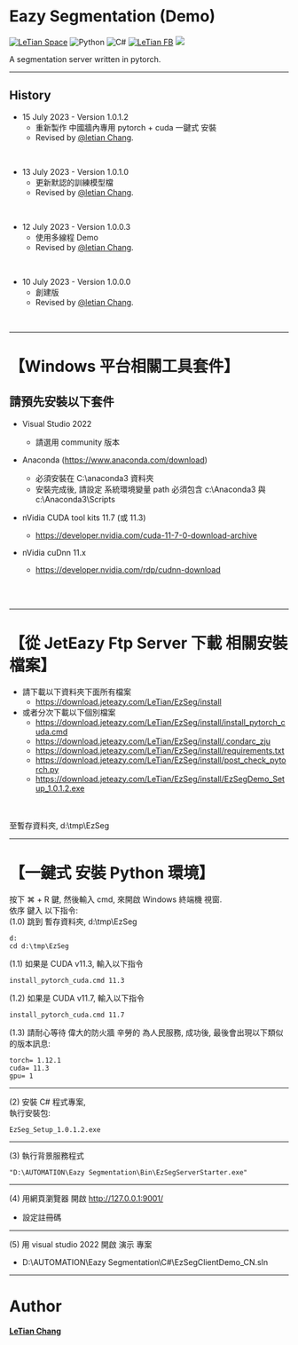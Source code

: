 # Eazy Segmentation (Demo)
[![LeTian Space](https://img.shields.io/badge/GitHub-100000?style=for-the-badge&logo=github&logoColor=white)](https://lloydztw.github.io/mysite/)
![Python](https://img.shields.io/badge/python-3670A0?style=for-the-badge&logo=python&logoColor=ffdd54)
![C#](https://img.shields.io/badge/c%23-%23239120.svg?style=for-the-badge&logo=c-sharp&logoColor=white)
[![LeTian FB](https://img.shields.io/badge/Facebook-1877F2?style=for-the-badge&logo=facebook&logoColor=white)](https://www.facebook.com/letian.chang)
[![](https://img.shields.io/badge/Gmail-D14836?style=for-the-badge&logo=gmail&logoColor=white)](mailto:lloydz.tw@gmail.com)

A segmentation server written in pytorch.

------------------------------------------------------------------

## History
- 15 July 2023 - Version 1.0.1.2
    - 重新製作 中國牆內專用 pytorch + cuda 一鍵式 安裝
    - Revised by [@letian Chang](https://lloydztw.github.io/mysite/).
<br>

- 13 July 2023 - Version 1.0.1.0
    - 更新默認的訓練模型檔
    - Revised by [@letian Chang](https://lloydztw.github.io/mysite/).
<br>

- 12 July 2023 - Version 1.0.0.3
    - 使用多線程 Demo
    - Revised by [@letian Chang](https://lloydztw.github.io/mysite/).
<br>

- 10 July 2023 - Version 1.0.0.0
    - 創建版
    - Revised by [@letian Chang](https://lloydztw.github.io/mysite/).
<br>

------------------------------------------------------------------
# 【Windows 平台相關工具套件】
## 請預先安裝以下套件
- Visual Studio 2022
    - 請選用 community 版本
- Anaconda (https://www.anaconda.com/download)
    - 必須安裝在 C:\anaconda3 資料夾
    - 安裝完成後, 請設定 系統環境變量 path 必須包含 c:\Anaconda3 與 c:\Anaconda3\Scripts

- nVidia CUDA tool kits 11.7 (或 11.3)
    - https://developer.nvidia.com/cuda-11-7-0-download-archive
- nVidia cuDnn 11.x
    - https://developer.nvidia.com/rdp/cudnn-download

<br/><br/>

------------------------------------------------------------------
# 【從 JetEazy Ftp Server 下載 相關安裝檔案】
- 請下載以下資料夾下面所有檔案
    - https://download.jeteazy.com/LeTian/EzSeg/install
- 或者分次下載以下個別檔案
    - https://download.jeteazy.com/LeTian/EzSeg/install/install_pytorch_cuda.cmd
    - https://download.jeteazy.com/LeTian/EzSeg/install/.condarc_zju
    - https://download.jeteazy.com/LeTian/EzSeg/install/requirements.txt
    - https://download.jeteazy.com/LeTian/EzSeg/install/post_check_pytorch.py
    - https://download.jeteazy.com/LeTian/EzSeg/install/EzSegDemo_Setup_1.0.1.2.exe
<br/>
<br/>
至暫存資料夾, d:\tmp\EzSeg
<br/>

------------------------------------------------------------------
# 【一鍵式 安裝 Python 環境】

按下 &#8984; + R 鍵, 然後輸入 cmd, 來開啟 Windows 終端機 視窗.<br/>
依序 鍵入 以下指令: <br/>
(1.0) 跳到 暫存資料夾, d:\tmp\EzSeg
```
d:
cd d:\tmp\EzSeg
```
(1.1) 如果是 CUDA v11.3, 輸入以下指令 <br/>     
```
install_pytorch_cuda.cmd 11.3
```
(1.2) 如果是 CUDA v11.7, 輸入以下指令 <br/>  
```    
install_pytorch_cuda.cmd 11.7
```
(1.3) 請耐心等待 偉大的防火牆 辛勞的 為人民服務, 成功後, 最後會出現以下類似的版本訊息:
```    
torch= 1.12.1
cuda= 11.3
gpu= 1
```

------------------------------------------------------------------
(2) 安裝 C# 程式專案,<br/>
    執行安裝包:

```
EzSeg_Setup_1.0.1.2.exe
```
------------------------------------------------------------------
(3) 執行背景服務程式

```
"D:\AUTOMATION\Eazy Segmentation\Bin\EzSegServerStarter.exe"
```
------------------------------------------------------------------
(4) 用網頁瀏覽器 開啟 http://127.0.0.1:9001/
- 設定註冊碼

------------------------------------------------------------------
(5) 用 visual studio 2022 開啟 演示 專案
- D:\AUTOMATION\Eazy Segmentation\C#\EzSegClientDemo_CN.sln

------------------------------------------------------------------
# Author
**[LeTian Chang](mailto:lloydz.tw@gmail.com)**
<br/>
    
